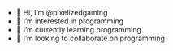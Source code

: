 - 👋 Hi, I’m @pixelizedgaming
- 👀 I’m interested in programming
- 🌱 I’m currently learning programming
- 💞️ I’m looking to collaborate on programming

<!---
pixelizedgaming/pixelizedgaming is a ✨ special ✨ repository because its `README.md` (this file) appears on your GitHub profile.
You can click the Preview link to take a look at your changes.
--->
